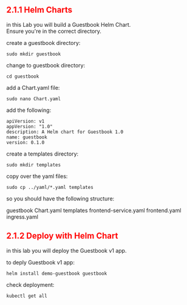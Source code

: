 ## <font color='red'> 2.1.1 Helm Charts </font>
in this Lab you will build a Guestbook Helm Chart.  
Ensure you're in the correct directory.

create a guestbook directory:
```
sudo mkdir guestbook
```
change to guestbook directory:
```
cd guestbook
```
add a Chart.yaml file:
```
sudo nano Chart.yaml
```
add the following:
```
apiVersion: v1
appVersion: "1.0"
description: A Helm chart for Guestbook 1.0 
name: guestbook
version: 0.1.0
```
create a templates directory:
```
sudo mkdir templates
```
copy over the yaml files:
```
sudo cp ../yaml/*.yaml templates
```
so you should have the following structure:  

guestbook
   Chart.yaml
   templates
      frontend-service.yaml
      frontend.yaml
      ingress.yaml


## <font color='red'> 2.1.2 Deploy with Helm Chart </font>
in this lab you will deploy the Guestbook v1 app.

to deply Guestbook v1 app:
```
helm install demo-guestbook guestbook
```
check deployment:
```
kubectl get all
```